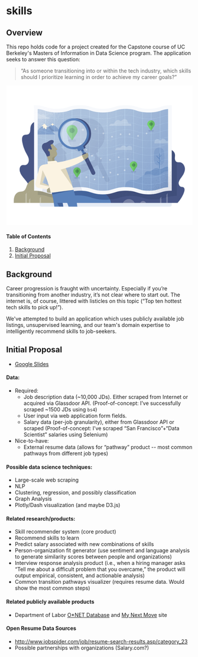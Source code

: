 # skills

## Overview

This repo holds code for a project created for the Capstone course of UC Berkeley's Masters of Information in Data Science program. The application seeks to answer this question:

> “As someone transitioning into or within the tech industry, which skills should I prioritize learning in order to achieve my career goals?”

![Which skills should I pick up?](./illustration_map.png "Which skills should I pick up?")

#### Table of Contents

1. [Background](#background)
2. [Initial Proposal](#proposal)

## Background <a name="background"></a>

Career progression is fraught with uncertainty. Especially if you’re transitioning from another industry, it’s not clear where to start out. The internet is, of course, littered with listicles on this topic (“Top ten hottest tech skills to pick up!”).

We've attempted to build an application which uses publicly available job listings, unsupervised learning, and our team's domain expertise to intelligently recommend skills to job-seekers.

## Initial Proposal <a name="proposal"></a>

- [Google Slides](https://goo.gl/Z1ZWPf)

#### Data:
- Required:
  - Job description data (~10,000 JDs). Either scraped from Internet or acquired via Glassdoor API. (Proof-of-concept: I’ve successfully scraped ~1500 JDs using `bs4`)
  - User input via web application form fields.
  - Salary data (per-job granularity), either from Glassdoor API or scraped (Proof-of-concept: I’ve scraped “San Francisco”+“Data Scientist” salaries using Selenium)
- Nice-to-have:
  - External resume data (allows for “pathway” product -- most common pathways from different job types)

#### Possible data science techniques:
- Large-scale web scraping
- NLP
- Clustering, regression, and possibly classification
- Graph Analysis
- Plotly/Dash visualization (and maybe D3.js)

#### Related research/products:
- Skill recommender system (core product)
- Recommend skills to learn
- Predict salary associated with new combinations of skills
- Person-organization fit generator (use sentiment and language analysis to generate similarity scores between people and organizations)
- Interview response analysis product (i.e., when a hiring manager asks “Tell me about a difficult problem that you overcame,” the product will output empirical, consistent, and actionable analysis)
- Common transition pathways visualizer (requires resume data. Would show the most common steps)

#### Related publicly available products
- Department of Labor [O*NET Database](https://www.onetonline.org/) and [My Next Move](https://www.mynextmove.org/) site

#### Open Resume Data Sources
- http://www.jobspider.com/job/resume-search-results.asp/category_23
- Possible partnerships with organizations (Salary.com?)

